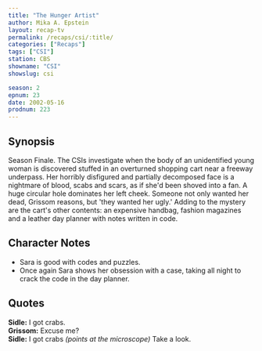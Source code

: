 ```yaml
---
title: "The Hunger Artist"
author: Mika A. Epstein
layout: recap-tv
permalink: /recaps/csi/:title/
categories: ["Recaps"]
tags: ["CSI"]
station: CBS
showname: "CSI"
showslug: csi

season: 2
epnum: 23
date: 2002-05-16
prodnum: 223  
---
```


## Synopsis

Season Finale. The CSIs investigate when the body of an unidentified young woman is discovered stuffed in an overturned shopping cart near a freeway underpass. Her horribly disfigured and partially decomposed face is a nightmare of blood, scabs and scars, as if she'd been shoved into a fan. A huge circular hole dominates her left cheek. Someone not only wanted her dead, Grissom reasons, but 'they wanted her ugly.' Adding to the mystery are the cart's other contents: an expensive handbag, fashion magazines and a leather day planner with notes written in code.

## Character Notes

* Sara is good with codes and puzzles.  
* Once again Sara shows her obsession with a case, taking all night to crack the code in the day planner.

## Quotes

**Sidle:** I got crabs.  
**Grissom:** Excuse me?  
**Sidle:** I got crabs _(points at the microscope)_ Take a look.

